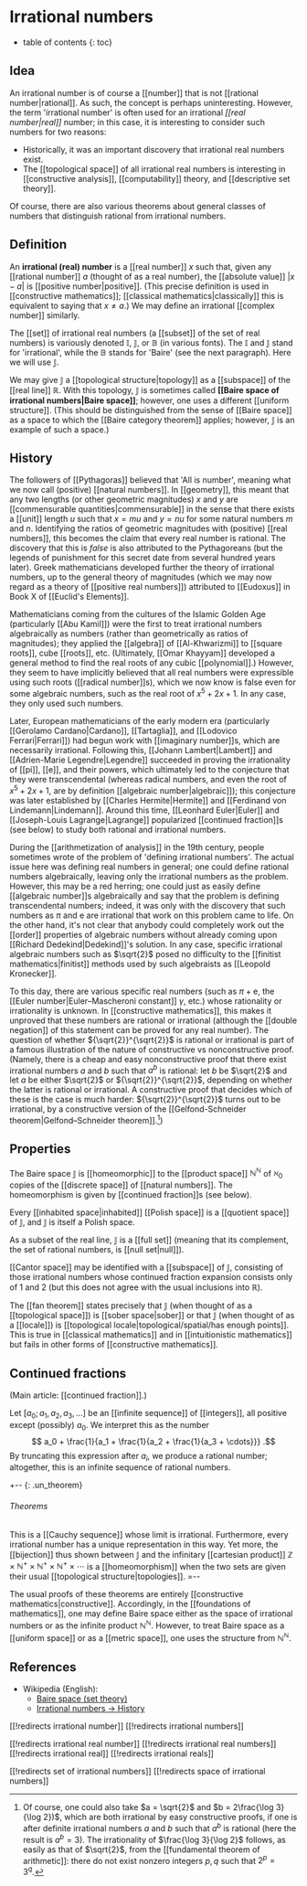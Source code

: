 
# Irrational numbers
* table of contents
{: toc}

## Idea

An irrational number is of course a [[number]] that is not [[rational number|rational]].  As such, the concept is perhaps uninteresting.  However, the term 'irrational number' is often used for an irrational *[[real number|real]]* number; in this case, it is interesting to consider such numbers for two reasons:

*  Historically, it was an important discovery that irrational real numbers exist.
*  The [[topological space]] of all irrational real numbers is interesting in [[constructive analysis]], [[computability]] theory, and [[descriptive set theory]].

Of course, there are also various theorems about general classes of numbers that distinguish rational from irrational numbers.


## Definition

An __irrational (real) number__ is a [[real number]] $x$ such that, given any [[rational number]] $a$ (thought of as a real number), the [[absolute value]] ${|x - a|}$ is [[positive number|positive]].  (This precise definition is used in [[constructive mathematics]]; [[classical mathematics|classically]] this is equivalent to saying that $x \ne a$.)  We may define an irrational [[complex number]] similarly.

The [[set]] of irrational real numbers (a [[subset]] of the set of real numbers) is variously denoted $\mathbb{I}$, $\mathbb{J}$, or $\mathbb{B}$ (in various fonts).  The $\mathbb{I}$ and $\mathbb{J}$ stand for 'irrational', while the $\mathbb{B}$ stands for 'Baire' (see the next paragraph).  Here we will use $\mathbb{J}$.

We may give $\mathbb{J}$ a [[topological structure|topology]] as a [[subspace]] of the [[real line]] $\mathbb{R}$.  With this topology, $\mathbb{J}$ is sometimes called __[[Baire space of irrational numbers|Baire space]]__; however, one uses a different [[uniform structure]].  (This should be distinguished from the sense of [[Baire space]] as a space to which the [[Baire category theorem]] applies; however, $\mathbb{J}$ is an example of such a space.)


## History

The followers of [[Pythagoras]] believed that 'All is number', meaning what we now call (positive) [[natural numbers]].  In [[geometry]], this meant that any two lengths (or other geometric magnitudes) $x$ and $y$ are [[commensurable quantities|commensurable]] in the sense that there exists a [[unit]] length $u$ such that $x = m u$ and $y = n u$ for some natural numbers $m$ and $n$.  Identifying the ratios of geometric magnitudes with (positive) [[real numbers]], this becomes the claim that every real number is rational.  The discovery that this is *false* is also attributed to the Pythagoreans (but the legends of punishment for this secret date from several hundred years later).  Greek mathematicians developed further the theory of irrational numbers, up to the general theory of magnitudes (which we may now regard as a theory of [[positive real numbers]]) attributed to [[Eudoxus]] in Book X of [[Euclid's Elements]].

Mathematicians coming from the cultures of the Islamic Golden Age (particularly [[Abu Kamil]]) were the first to treat irrational numbers algebraically as numbers (rather than geometrically as ratios of magnitudes); they applied the [[algebra]] of [[Al-Khwarizmi]] to [[square roots]], cube [[roots]], etc.  (Ultimately, [[Omar Khayyam]] developed a general method to find the real roots of any cubic [[polynomial]].)  However, they seem to have implicitly believed that all real numbers were expressible using such roots ([[radical number]]s), which we now know is false even for some algebraic numbers, such as the real root of $x^5 + 2 x + 1$.  In any case, they only used such numbers.

Later, European mathematicians of the early modern era (particularly [[Gerolamo Cardano|Cardano]], [[Tartaglia]], and [[Lodovico Ferrari|Ferrari]]) had begun work with [[imaginary number]]s, which are necessarily irrational.  Following this, [[Johann Lambert|Lambert]] and [[Adrien-Marie Legendre|Legendre]] succeeded in proving the irrationality of [[pi]], [[e]], and their powers, which ultimately led to the conjecture that they were transcendental (whereas radical numbers, and even the root of $x^5 + 2x + 1$, are by definition [[algebraic number|algebraic]]); this conjecture was later established by [[Charles Hermite|Hermite]] and [[Ferdinand von Lindemann|Lindemann]]. Around this time, [[Leonhard Euler|Euler]] and [[Joseph-Louis Lagrange|Lagrange]] popularized [[continued fraction]]s (see below) to study both rational and irrational numbers.

During the [[arithmetization of analysis]] in the 19th century, people sometimes wrote of the problem of 'defining irrational numbers'.  The actual issue here was defining real numbers in general; one could define rational numbers algebraically, leaving only the irrational numbers as the problem.  However, this may be a red herring; one could just as easily define [[algebraic number]]s algebraically and say that the problem is defining transcendental numbers; indeed, it was only with the discovery that such numbers as $\pi$ and $\mathrm{e}$ are irrational that work on this problem came to life.  On the other hand, it\'s not clear that anybody could completely work out the [[order]] properties of algebraic numbers without already coming upon [[Richard Dedekind|Dedekind]]\'s solution.  In any case, specific irrational algebraic numbers such as $\sqrt{2}$ posed no difficulty to the [[finitist mathematics|finitist]] methods used by such algebraists as [[Leopold Kronecker]].

To this day, there are various specific real numbers (such as $\pi + \mathrm{e}$, the [[Euler number|Euler–Mascheroni constant]] $\gamma$, etc.) whose rationality or irrationality is unknown.  In [[constructive mathematics]], this makes it unproved that these numbers are rational or irrational (although the [[double negation]] of this statement can be proved for any real number).  The question of whether ${\sqrt{2}}^{\sqrt{2}}$ is rational or irrational is part of a famous illustration of the nature of constructive vs nonconstructive proof.  (Namely, there is a cheap and easy nonconstructive proof that there exist irrational numbers $a$ and $b$ such that $a^b$ is rational: let $b$ be $\sqrt{2}$ and let $a$ be either $\sqrt{2}$ or ${\sqrt{2}}^{\sqrt{2}}$, depending on whether the latter is rational or irrational.  A constructive proof that decides which of these is the case is much harder: ${\sqrt{2}}^{\sqrt{2}}$ turns out to be irrational, by a constructive version of the [[Gelfond-Schneider theorem|Gelfond–Schneider theorem]].[^fine]) 

[^fine]: Of course, one could also take $a = \sqrt{2}$ and $b = 2\frac{\log 3}{\log 2})$, which are both irrational by easy constructive proofs, if one is after definite irrational numbers $a$ and $b$ such that $a^b$ is rational (here the result is $a^b = 3$). The irrationality of $\frac{\log 3}{\log 2}$ follows, as easily as that of $\sqrt{2}$, from the [[fundamental theorem of arithmetic]]: there do not exist nonzero integers $p, q$ such that $2^p = 3^q$. 


## Properties

The Baire space $\mathbb{J}$ is [[homeomorphic]] to the [[product space]] $\mathbb{N}^{\mathbb{N}}$ of $\aleph_0$ copies of the [[discrete space]] of [[natural numbers]].  The homeomorphism is given by [[continued fraction]]s (see below).

Every [[inhabited space|inhabited]] [[Polish space]] is a [[quotient space]] of $\mathbb{J}$, and $\mathbb{J}$ is itself a Polish space.

As a subset of the real line, $\mathbb{J}$ is a [[full set]] (meaning that its complement, the set of rational numbers, is [[null set|null]]).

[[Cantor space]] may be identified with a [[subspace]] of $\mathbb{J}$, consisting of those irrational numbers whose continued fraction expansion consists only of $1$ and $2$ (but this does not agree with the usual inclusions into $\mathbb{R}$).

The [[fan theorem]] states precisely that $\mathbb{J}$ (when thought of as a [[topological space]]) is [[sober space|sober]] or that $\mathbb{J}$ (when thought of as a [[locale]]) is [[topological locale|topological/spatial/has enough points]].  This is true in [[classical mathematics]] and in [[intuitionistic mathematics]] but fails in other forms of [[constructive mathematics]].


## Continued fractions

(Main article: [[continued fraction]].) 

Let $[a_0;a_1,a_2,a_3,\ldots]$ be an [[infinite sequence]] of [[integers]], all positive except (possibly) $a_0$.  We interpret this as the number
$$ a_0 + \frac{1}{a_1 + \frac{1}{a_2 + \frac{1}{a_3 + \cdots}}} .$$
By truncating this expression after $a_i$, we produce a rational number; altogether, this is an infinite sequence of rational numbers.

+-- {: .un_theorem}
###### Theorems

This is a [[Cauchy sequence]] whose limit is irrational.  Furthermore, every irrational number has a unique representation in this way.  Yet more, the [[bijection]] thus shown between $\mathbb{J}$ and the infinitary [[cartesian product]] $\mathbb{Z} \times \mathbb{N}^+ \times \mathbb{N}^+ \times \mathbb{N}^+ \times \cdots$ is a [[homeomorphism]] when the two sets are given their usual [[topological structure|topologies]].
=--

The usual proofs of these theorems are entirely [[constructive mathematics|constructive]].  Accordingly, in the [[foundations of mathematics]], one may define Baire space either as the space of irrational numbers or as the infinite product $\mathbb{N}^{\mathbb{N}}$.  However, to treat Baire space as a [[uniform space]] or as a [[metric space]], one uses the structure from $\mathbb{N}^{\mathbb{N}}$.


## References

*  Wikipedia (English):
   *  [Baire space (set theory)](http://en.wikipedia.org/wiki/Baire_space_%28set_theory%29)
   *  [Irrational numbers &#8594; History](http://en.wikipedia.org/wiki/Irrational_number#History)


[[!redirects irrational number]]
[[!redirects irrational numbers]]

[[!redirects irrational real number]]
[[!redirects irrational real numbers]]
[[!redirects irrational real]]
[[!redirects irrational reals]]

[[!redirects set of irrational numbers]]
[[!redirects space of irrational numbers]]
